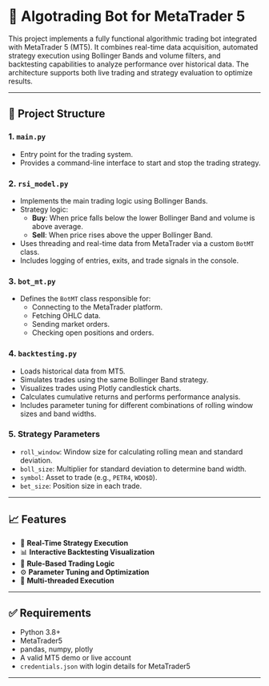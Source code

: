 # 🤖 Algotrading Bot for MetaTrader 5

This project implements a fully functional algorithmic trading bot integrated with MetaTrader 5 (MT5). It combines real-time data acquisition, automated strategy execution using Bollinger Bands and volume filters, and backtesting capabilities to analyze performance over historical data. The architecture supports both live trading and strategy evaluation to optimize results.

---

## 📌 Project Structure

### 1. `main.py`
- Entry point for the trading system.
- Provides a command-line interface to start and stop the trading strategy.

### 2. `rsi_model.py`
- Implements the main trading logic using Bollinger Bands.
- Strategy logic:
  - **Buy**: When price falls below the lower Bollinger Band and volume is above average.
  - **Sell**: When price rises above the upper Bollinger Band.
- Uses threading and real-time data from MetaTrader via a custom `BotMT` class.
- Includes logging of entries, exits, and trade signals in the console.

### 3. `bot_mt.py`
- Defines the `BotMT` class responsible for:
  - Connecting to the MetaTrader platform.
  - Fetching OHLC data.
  - Sending market orders.
  - Checking open positions and orders.

### 4. `backtesting.py`
- Loads historical data from MT5.
- Simulates trades using the same Bollinger Band strategy.
- Visualizes trades using Plotly candlestick charts.
- Calculates cumulative returns and performs performance analysis.
- Includes parameter tuning for different combinations of rolling window sizes and band widths.

### 5. Strategy Parameters
- `roll_window`: Window size for calculating rolling mean and standard deviation.
- `boll_size`: Multiplier for standard deviation to determine band width.
- `symbol`: Asset to trade (e.g., `PETR4`, `WDO$D`).
- `bet_size`: Position size in each trade.

---

## 📈 Features

- 🔁 **Real-Time Strategy Execution**
- 📊 **Interactive Backtesting Visualization**
- 🧠 **Rule-Based Trading Logic**
- ⚙️ **Parameter Tuning and Optimization**
- 🔄 **Multi-threaded Execution**

---

## ✅ Requirements

- Python 3.8+
- MetaTrader5
- pandas, numpy, plotly
- A valid MT5 demo or live account
- `credentials.json` with login details for MetaTrader5

---



